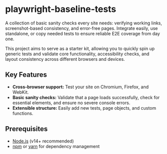 # playwright-baseline-tests

A collection of basic sanity checks every site needs: verifying working links, screenshot-based consistency, and error-free pages. Integrate easily, use standalone, or copy needed tests to ensure reliable E2E coverage from day one.

This project aims to serve as a starter kit, allowing you to quickly spin up generic tests and validate core functionality, accessibility checks, and layout consistency across different browsers and devices.

## Key Features

- **Cross-browser support:** Test your site on Chromium, Firefox, and WebKit.
- **Basic sanity checks:** Validate that a page loads successfully, check for essential elements, and ensure no severe console errors.
- **Extensible structure:** Easily add new tests, page objects, and custom functions.

## Prerequisites

- [Node.js](https://nodejs.org/) (v14+ recommended)
- [npm](https://www.npmjs.com/) or [yarn](https://yarnpkg.com/) for dependency management
